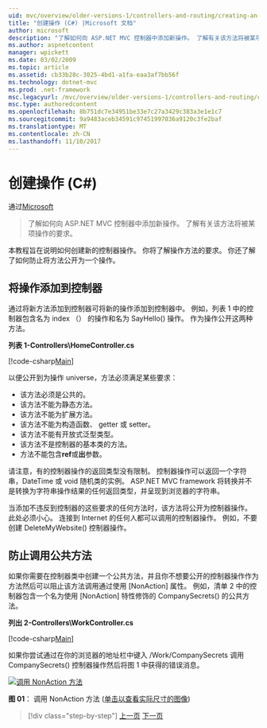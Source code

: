 ```yaml
---
uid: mvc/overview/older-versions-1/controllers-and-routing/creating-an-action-cs
title: "创建操作 (C#) |Microsoft 文档"
author: microsoft
description: "了解如何向 ASP.NET MVC 控制器中添加新操作。 了解有关该方法将被某项操作的要求。"
ms.author: aspnetcontent
manager: wpickett
ms.date: 03/02/2009
ms.topic: article
ms.assetid: cb33b28c-3025-4bd1-a1fa-eaa3af7bb56f
ms.technology: dotnet-mvc
ms.prod: .net-framework
msc.legacyurl: /mvc/overview/older-versions-1/controllers-and-routing/creating-an-action-cs
msc.type: authoredcontent
ms.openlocfilehash: 8b751dc7e34951be33e7c27a3429c383a3e1e1c7
ms.sourcegitcommit: 9a9483aceb34591c97451997036a9120c3fe2baf
ms.translationtype: MT
ms.contentlocale: zh-CN
ms.lasthandoff: 11/10/2017
---
```

<a name="creating-an-action-c"></a>创建操作 (C#)
====================
通过[Microsoft](https://github.com/microsoft)

> 了解如何向 ASP.NET MVC 控制器中添加新操作。 了解有关该方法将被某项操作的要求。


本教程旨在说明如何创建新的控制器操作。 你将了解操作方法的要求。 你还了解了如何防止将方法公开为一个操作。

## <a name="adding-an-action-to-a-controller"></a>将操作添加到控制器

通过将新方法添加到控制器可将新的操作添加到控制器中。 例如，列表 1 中的控制器包含名为 index （） 的操作和名为 SayHello() 操作。 作为操作公开这两种方法。

**列表 1-Controllers\HomeController.cs**

[!code-csharp[Main](creating-an-action-cs/samples/sample1.cs)]

以便公开到为操作 universe，方法必须满足某些要求：

- 该方法必须是公共的。
- 该方法不能为静态方法。
- 该方法不能为扩展方法。
- 该方法不能为构造函数、 getter 或 setter。
- 该方法不能有开放式泛型类型。
- 该方法不是控制器的基本类的方法。
- 方法不能包含**ref**或**出**参数。

请注意，有的控制器操作的返回类型没有限制。 控制器操作可以返回一个字符串，DateTime 或 void 随机类的实例。 ASP.NET MVC framework 将转换并不是转换为字符串操作结果的任何返回类型，并呈现到浏览器的字符串。

当添加不违反到控制器的这些要求的任何方法时，该方法将公开为控制器操作。 此处必须小心。 连接到 Internet 的任何人都可以调用的控制器操作。 例如，不要创建 DeleteMyWebsite() 控制器操作。

## <a name="preventing-a-public-method-from-being-invoked"></a>防止调用公共方法

如果你需要在控制器类中创建一个公共方法，并且你不想要公开的控制器操作作为方法然后可以阻止该方法调用通过使用 [NonAction] 属性。 例如，清单 2 中的控制器包含一个名为使用 [NonAction] 特性修饰的 CompanySecrets() 的公共方法。

**列出 2-Controllers\WorkController.cs**

[!code-csharp[Main](creating-an-action-cs/samples/sample2.cs)]

如果你尝试通过在你的浏览器的地址栏中键入 /Work/CompanySecrets 调用 CompanySecrets() 控制器操作然后将图 1 中获得的错误消息。


[![调用 NonAction 方法](creating-an-action-cs/_static/image1.jpg)](creating-an-action-cs/_static/image1.png)

**图 01**： 调用 NonAction 方法 ([单击以查看实际尺寸的图像](creating-an-action-cs/_static/image2.png))

>[!div class="step-by-step"]
[上一页](creating-a-controller-cs.md)
[下一页](asp-net-mvc-routing-overview-vb.md)
